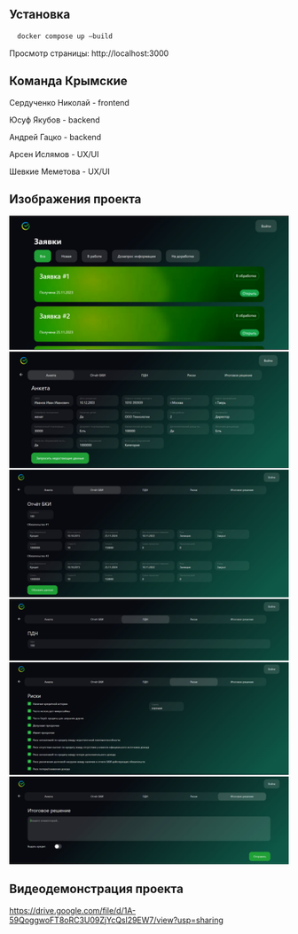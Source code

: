 ## Установка

```bash
  docker compose up —build
```

Просмотр страницы: http://localhost:3000

## Команда Крымские

Сердученко Николай - frontend

Юсуф Якубов - backend

Андрей Гацко - backend

Арсен Ислямов - UX/UI

Шевкие Меметова - UX/UI

## Изображения проекта

![](/images/screen_1.jpg)
![](/images/screen_2.jpg)
![](/images/screen_3.jpg)
![](/images/screen_4.jpg)
![](/images/screen_5.jpg)
![](/images/screen_6.jpg)

## Видеодемонстрация проекта

https://drive.google.com/file/d/1A-59QoggwoFT8oRC3U09ZjYcQsl29EW7/view?usp=sharing
